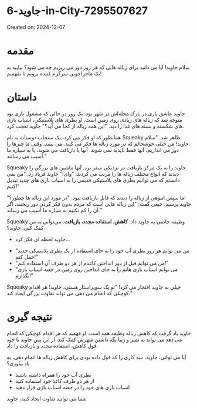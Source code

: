 # جاوید-6-in-City-7295507627

Created on: 2024-12-07

**مقدمه**
======================================

سلام جاوید! آیا می دانید برای زباله هایی که هر روز دور می ریزیم چه می شود؟ بیایید به یک ماجراجویی سرگرم کننده برویم تا بفهمیم!

**داستان**
======================================

جاوید عاشق بازی در پارک محله‌اش در شهر بود. یک روز در حالی که مشغول بازی بود متوجه شد که زباله های زیادی روی زمین است. او بطری های پلاستیکی، اسباب بازی های شکسته و بسته های غذا را دید. "این همه زباله از کجا می آید؟" جاوید تعجب کرد.

همانطور که او فکر می کرد، یک سنجاب دوستانه به نام Squeaky ظاهر شد. "سلام جاوید! من خیلی خوشحالم که در مورد زباله ها فکر می کنید. می بینید، وقتی ما چیزها را دور می اندازیم، آنها فقط ناپدید نمی شوند. آنها یا بازیافت می شوند، یا به سیاره ما آسیب می رسانند."

Squeaky جاوید را به یک مرکز بازیافت در نزدیکی سفر برد. آنها ماشین های بزرگی را دیدند که انواع مختلف زباله ها را مرتب می کردند. "وای!" جاوید فریاد زد. "من نمی دانستم که می توانیم بطری های پلاستیکی قدیمی را به اسباب بازی های جدید تبدیل کنیم!"

اما سپس انبوهی از زباله را دیدند که قابل بازیافت نبود. "در مورد این زباله ها چطور؟" جاوید پرسید. جیغی گفت: "این زباله هایی است که مردم بدون فکر کردن دور ریختند. اگر آن را کم نکنیم به سیاره ما آسیب می رساند."

Squeaky وظیفه خاصی به جاوید داد: **کاهش، استفاده مجدد، بازیافت**. می‌توانی به من کمک کنی، جاوید؟

* جاوید لحظه ای فکر کرد... 
+ "من می توانم هر روز بطری آب خود را به جای استفاده از یک بطری پلاستیکی جدید حمل کنم!"
+ "من می توانم قبل از دور انداختن کاغذم از هر دو طرف آن استفاده کنم!"
+ "می توانم اسباب بازی هایم را به جای انداختن روی زمین در جعبه اسباب بازی بگذارم!"

Squeaky خیلی به جاوید افتخار می کرد! "تو یک سوپراستار هستی، جاوید! هر اقدام کوچکی که انجام می دهی می تواند تفاوت بزرگی ایجاد کند."

**نتیجه گیری**
======================================

جاوید یاد گرفت که کاهش زباله وظیفه همه است. او فهمید که هر اقدام کوچکی که انجام می دهد می تواند به تمیز و زیبا نگه داشتن شهرش کمک کند. از این پس جاوید با خود قول کاهش، استفاده مجدد و بازیافت را داد.

آیا می توانی، جاوید، سه کاری را که قول داده بودی برای کاهش زباله ها انجام دهی، به یاد بیاوری؟

* بطری آب خود را همراه داشته باشید 
* از هر دو طرف کاغذ خود استفاده کنید 
* اسباب بازی های خود را در جعبه اسباب بازی قرار دهید 

شما می توانید تفاوت ایجاد کنید، جاوید
